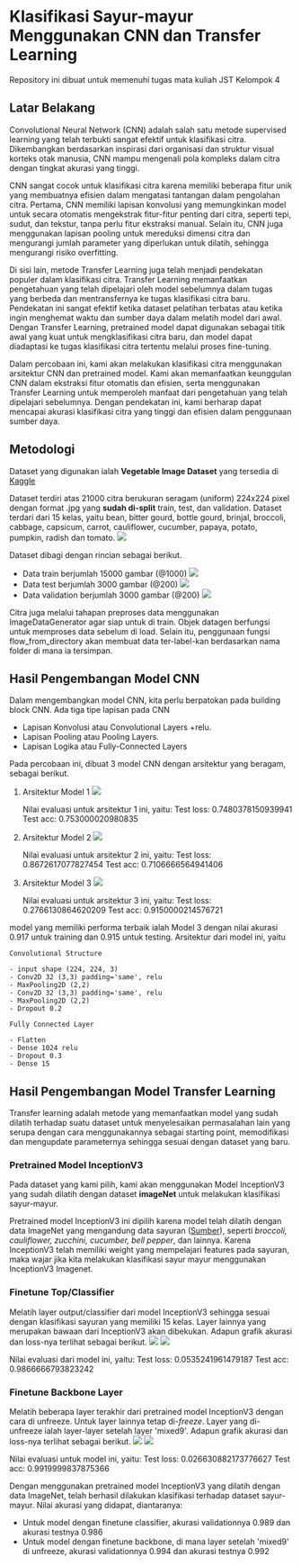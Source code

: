 # Klasifikasi Sayur-mayur Menggunakan CNN dan Transfer Learning

Repository ini dibuat untuk memenuhi tugas mata kuliah JST Kelompok 4

## Latar Belakang

Convolutional Neural Network (CNN) adalah salah satu metode supervised learning yang telah terbukti sangat efektif untuk klasifikasi citra. Dikembangkan berdasarkan inspirasi dari organisasi dan struktur visual korteks otak manusia, CNN mampu mengenali pola kompleks dalam citra dengan tingkat akurasi yang tinggi.

CNN sangat cocok untuk klasifikasi citra karena memiliki beberapa fitur unik yang membuatnya efisien dalam mengatasi tantangan dalam pengolahan citra. Pertama, CNN memiliki lapisan konvolusi yang memungkinkan model untuk secara otomatis mengekstrak fitur-fitur penting dari citra, seperti tepi, sudut, dan tekstur, tanpa perlu fitur ekstraksi manual. Selain itu, CNN juga menggunakan lapisan pooling untuk mereduksi dimensi citra dan mengurangi jumlah parameter yang diperlukan untuk dilatih, sehingga mengurangi risiko overfitting.

Di sisi lain, metode Transfer Learning juga telah menjadi pendekatan populer dalam klasifikasi citra. Transfer Learning memanfaatkan pengetahuan yang telah dipelajari oleh model sebelumnya dalam tugas yang berbeda dan mentransfernya ke tugas klasifikasi citra baru. Pendekatan ini sangat efektif ketika dataset pelatihan terbatas atau ketika ingin menghemat waktu dan sumber daya dalam melatih model dari awal. Dengan Transfer Learning, pretrained model dapat digunakan sebagai titik awal yang kuat untuk mengklasifikasi citra baru, dan model dapat diadaptasi ke tugas klasifikasi citra tertentu melalui proses fine-tuning.

Dalam percobaan ini, kami akan melakukan klasifikasi citra menggunakan arsitektur CNN dan pretrained model. Kami akan memanfaatkan keunggulan CNN dalam ekstraksi fitur otomatis dan efisien, serta menggunakan Transfer Learning untuk memperoleh manfaat dari pengetahuan yang telah dipelajari sebelumnya. Dengan pendekatan ini, kami berharap dapat mencapai akurasi klasifikasi citra yang tinggi dan efisien dalam penggunaan sumber daya.

## Metodologi

Dataset yang digunakan ialah **Vegetable Image Dataset** yang tersedia di [Kaggle](https://www.kaggle.com/datasets/misrakahmed/vegetable-image-dataset)

Dataset terdiri atas 21000 citra berukuran seragam (uniform) 224x224 pixel dengan format .jpg yang **sudah di-split** train, test, dan validation. Dataset terdari dari 15 kelas, yaitu bean, bitter gourd, bottle gourd, brinjal, broccoli, cabbage, capsicum, carrot, cauliflower, cucumber, papaya, potato, pumpkin, radish dan tomato. 
![](assets/dataset.png)

Dataset dibagi dengan rincian sebagai berikut. 

- Data train berjumlah 15000 gambar (@1000)
  ![](assets/dataset2.png)
- Data test berjumlah 3000 gambar (@200)
  ![](assets/dataset3.png)
- Data validation berjumlah 3000 gambar (@200)
  ![](assets/dataset4.png)

Citra juga melalui tahapan preproses data menggunakan ImageDataGenerator agar siap untuk di train. Objek datagen berfungsi untuk memproses data sebelum di load. Selain itu, penggunaan fungsi flow_from_directory akan membuat data ter-label-kan berdasarkan nama folder di mana ia tersimpan.



## Hasil Pengembangan Model CNN

Dalam mengembangkan model CNN, kita perlu berpatokan pada building block CNN. Ada tiga tipe lapisan pada CNN

- Lapisan Konvolusi atau Convolutional Layers +relu.
- Lapisan Pooling atau Pooling Layers.
- Lapisan Logika atau Fully-Connected Layers 

Pada percobaan ini, dibuat 3 model CNN dengan arsitektur yang beragam, sebagai berikut.

1. Arsitektur Model 1
   ![](assets/cnn1.PNG)
   
   Nilai evaluasi untuk arsitektur 1 ini, yaitu:
   Test loss: 0.7480378150939941 
   Test acc: 0.753000020980835

2. Arsitektur Model 2
   ![](assets/cnn2.PNG)
   
   Nilai evaluasi untuk arsitektur 2 ini, yaitu:
   Test loss: 0.8672617077827454 
   Test acc: 0.7106666564941406

3. Arsitektur Model 3
   ![](assets/cnn3.PNG)
   
   Nilai evaluasi untuk arsitektur 3 ini, yaitu:
   Test loss: 0.2766130864620209 
   Test acc: 0.9150000214576721

model yang memiliki performa terbaik ialah Model 3 dengan nilai akurasi 0.917 untuk training dan 0.915 untuk testing. Arsitektur dari model ini, yaitu 

```textile
Convolutional Structure

- input shape (224, 224, 3)
- Conv2D 32 (3,3) padding='same', relu
- MaxPooling2D (2,2)
- Conv2D 32 (3,3) padding='same', relu
- MaxPooling2D (2,2)
- Dropout 0.2

Fully Connected Layer

- Flatten
- Dense 1024 relu
- Dropout 0.3
- Dense 15
```



## Hasil Pengembangan Model Transfer Learning

Transfer learning adalah metode yang memanfaatkan model yang sudah dilatih terhadap suatu dataset untuk menyelesaikan permasalahan lain yang serupa dengan cara menggunakannya sebagai starting point, memodifikasi dan mengupdate parameternya sehingga sesuai dengan dataset yang baru.

### Pretrained Model InceptionV3

Pada dataset yang kami pilih, kami akan menggunakan Model InceptionV3 yang sudah dilatih dengan dataset **imageNet** untuk melakukan klasifikasi sayur-mayur.

Pretrained model InceptionV3 ini dipilih karena model telah dilatih dengan data ImageNet yang mengandung data sayuran ([Sumber](https://deeplearning.cms.waikato.ac.nz/user-guide/class-maps/IMAGENET/)), seperti *broccoli, cauliflower, zucchini, cucumber, bell pepper*, dan lainnya. Karena InceptionV3 telah memiliki weight yang mempelajari features pada sayuran, maka wajar jika kita melakukan klasifikasi sayur mayur menggunakan InceptionV3 Imagenet.

### Finetune Top/Classifier

Melatih layer output/classifier dari model InceptionV3 sehingga sesuai dengan klasifikasi sayuran yang memiliki 15 kelas. Layer lainnya yang merupakan bawaan dari InceptionV3 akan dibekukan. Adapun grafik akurasi dan loss-nya terlihat sebagai berikut.
![](assets/finetune-top-acc.png)
![](assets/finetune-top-loss.png)

Nilai evaluasi dari model ini, yaitu:
Test loss: 0.0535241961479187 
Test acc: 0.9866666793823242

### Finetune Backbone Layer

Melatih beberapa layer terakhir dari pretrained model InceptionV3 dengan cara di unfreeze. Untuk layer lainnya tetap di-*freeze*. Layer yang di-unfreeze ialah layer-layer setelah layer 'mixed9'. Adapun grafik akurasi dan loss-nya terlihat sebagai berikut.
![](assets/finetune-bb-acc.png)
![](assets/finetune-bb-loss.png)

Nilai evaluasi untuk model ini, yaitu:
Test loss: 0.026630882173776627 
Test acc: 0.9919999837875366

Dengan menggunakan pretrained model InceptionV3 yang dilatih dengan data ImageNet, telah berhasil dilakukan klasifikasi terhadap dataset sayur-mayur. Nilai akurasi yang didapat, diantaranya:

- Untuk model dengan finetune classifier, akurasi validationnya 0.989 dan akurasi testnya 0.986
- Untuk model dengan finetune backbone, di mana layer setelah 'mixed9' di unfreeze, akurasi validationnya 0.994 dan akurasi testnya 0.992